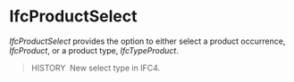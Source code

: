 # IfcProductSelect

_IfcProductSelect_ provides the option to either select a product occurrence, _IfcProduct_, or a product type, _IfcTypeProduct_.
<!-- end of short definition -->


> HISTORY  New select type in IFC4.


